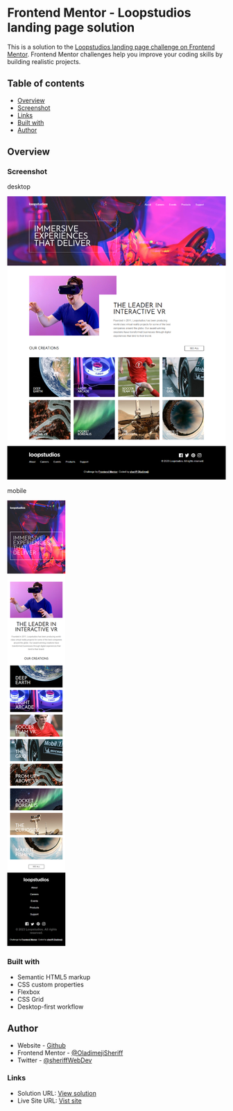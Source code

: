 # Frontend Mentor - Loopstudios landing page solution

This is a solution to the [Loopstudios landing page challenge on Frontend Mentor](https://www.frontendmentor.io/challenges/loopstudios-landing-page-N88J5Onjw). Frontend Mentor challenges help you improve your coding skills by building realistic projects. 
## Table of contents

- [Overview](#overview)
- [Screenshot](#screenshot)
- [Links](#links)
- [Built with](#built-with)
- [Author](#author)

## Overview

### Screenshot
desktop


![](./images/desktop.png)

mobile

![](./images/mobile.png)
### Built with

- Semantic HTML5 markup
- CSS custom properties
- Flexbox
- CSS Grid
- Desktop-first workflow

## Author

- Website - [Github](https://github.com/Sheriff-Oladimeji)
- Frontend Mentor - [@OladimejiSheriff](https://www.frontendmentor.io/profile/OladimejiSheriff)
- Twitter - [@sheriffWebDev](https://www.twitter.com/sheriffWebDev)

### Links

- Solution URL: [View solution](https://github.com/Sheriff-Oladimeji/loopstudios-landing-page-main)
- Live Site URL: [Vist site](https://loopstudios-landing-page-main-lyart.vercel.app/)